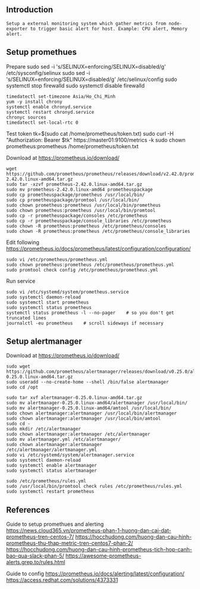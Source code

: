 ## Introduction

    Setup a external monitoring system which gather metrics from node-exporter to trigger basic alert for host. Example: CPU alert, Memory alert. 

## Setup promethues

Prepare
    sudo sed -i 's/SELINUX=enforcing/SELINUX=disabled/g' /etc/sysconfig/selinux
    sudo sed -i 's/SELINUX=enforcing/SELINUX=disabled/g' /etc/selinux/config
    sudo systemctl stop firewalld
    sudo systemctl disable firewalld

    timedatectl set-timezone Asia/Ho_Chi_Minh
    yum -y install chrony
    systemctl enable chronyd.service
    systemctl restart chronyd.service
    chronyc sources
    timedatectl set-local-rtc 0

Test token
    tk=$(sudo cat /home/prometheus/token.txt)
    sudo curl -H "Authorization: Bearer $tk" https://master01:9100/metrics -k
    sudo chown prometheus:prometheus /home/prometheus/token.txt

Download at https://prometheus.io/download/
    
    wget https://github.com/prometheus/prometheus/releases/download/v2.42.0/prometheus-2.42.0.linux-amd64.tar.gz
    sudo tar -xzvf prometheus-2.42.0.linux-amd64.tar.gz 
    sudo mv prometheus-2.42.0.linux-amd64 prometheuspackage
    sudo cp prometheuspackage/prometheus /usr/local/bin/
    sudo cp prometheuspackage/promtool /usr/local/bin/
    sudo chown prometheus:prometheus /usr/local/bin/prometheus
    sudo chown prometheus:prometheus /usr/local/bin/promtool
    sudo cp -r prometheuspackage/consoles /etc/prometheus
    sudo cp -r prometheuspackage/console_libraries /etc/prometheus
    sudo chown -R prometheus:prometheus /etc/prometheus/consoles
    sudo chown -R prometheus:prometheus /etc/prometheus/console_libraries

Edit following https://prometheus.io/docs/prometheus/latest/configuration/configuration/

    sudo vi /etc/prometheus/prometheus.yml
    sudo chown prometheus:prometheus /etc/prometheus/prometheus.yml
    sudo promtool check config /etc/prometheus/prometheus.yml

Run service

    sudo vi /etc/systemd/system/prometheus.service
    sudo systemctl daemon-reload
    sudo systemctl start prometheus
    sudo systemctl status prometheus
    systemctl status prometheus -l --no-pager    # so you don't get truncated lines
    journalctl -eu prometheus    # scroll sideways if necessary

## Setup alertmanager

Download at https://prometheus.io/download/
    
    sudo wget https://github.com/prometheus/alertmanager/releases/download/v0.25.0/alertmanager-0.25.0.linux-amd64.tar.gz
    sudo useradd --no-create-home --shell /bin/false alertmanager
    sudo cd /opt
    
    sudo tar xvf alertmanager-0.25.0.linux-amd64.tar.gz
    sudo mv alertmanager-0.25.0.linux-amd64/alertmanager /usr/local/bin/
    sudo mv alertmanager-0.25.0.linux-amd64/amtool /usr/local/bin/
    sudo chown alertmanager:alertmanager /usr/local/bin/alertmanager
    sudo chown alertmanager:alertmanager /usr/local/bin/amtool
    sudo cd -
    sudo mkdir /etc/alertmanager
    sudo chown alertmanager:alertmanager /etc/alertmanager
    sudo mv alertmanager.yml /etc/alertmanager/
    sudo chown alertmanager:alertmanager /etc/alertmanager/alertmanager.yml
    sudo vi /etc/systemd/system/alertmanager.service
    sudo systemctl daemon-reload
    sudo systemctl enable alertmanager
    sudo systemctl status alertmanager

    sudo /etc/prometheus/rules.yml 
    sudo /usr/local/bin/promtool check rules /etc/prometheus/rules.yml 
    sudo systemctl restart prometheus

## References

Guide to setup promethues and alerting
    https://news.cloud365.vn/prometheus-phan-1-huong-dan-cai-dat-prometheus-tren-centos-7/
    https://hocchudong.com/huong-dan-cau-hinh-prometheus-thu-thap-metric-tren-centos7-phan-2/
    https://hocchudong.com/huong-dan-cau-hinh-prometheus-tich-hop-canh-bao-qua-slack-phan-5/
    https://awesome-prometheus-alerts.grep.to/rules.html

Guide to config 
    https://prometheus.io/docs/alerting/latest/configuration/
    https://access.redhat.com/solutions/4373331